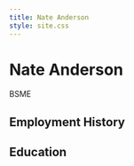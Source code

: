 ```yaml
---
title: Nate Anderson
style: site.css
---
```


Nate Anderson
=============
BSME

Employment History
------------------

Education
---------
